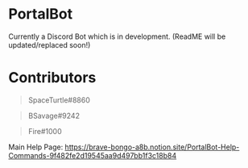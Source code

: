 # PortalBot
Currently a Discord Bot which is in development. 
(ReadME will be updated/replaced soon!)


# Contributors
> SpaceTurtle#8860

> BSavage#9242

> Fire#1000

Main Help Page: https://brave-bongo-a8b.notion.site/PortalBot-Help-Commands-9f482fe2d19545aa9d497bb1f3c18b84
